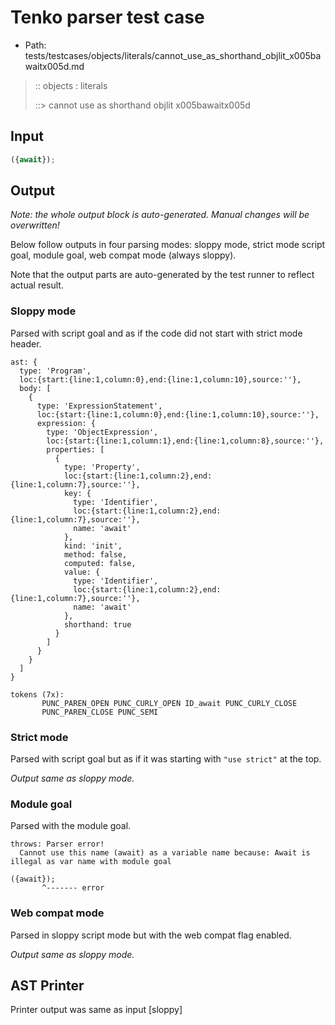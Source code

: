 # Tenko parser test case

- Path: tests/testcases/objects/literals/cannot_use_as_shorthand_objlit_x005bawaitx005d.md

> :: objects : literals
>
> ::> cannot use as shorthand objlit x005bawaitx005d

## Input

`````js
({await});
`````

## Output

_Note: the whole output block is auto-generated. Manual changes will be overwritten!_

Below follow outputs in four parsing modes: sloppy mode, strict mode script goal, module goal, web compat mode (always sloppy).

Note that the output parts are auto-generated by the test runner to reflect actual result.

### Sloppy mode

Parsed with script goal and as if the code did not start with strict mode header.

`````
ast: {
  type: 'Program',
  loc:{start:{line:1,column:0},end:{line:1,column:10},source:''},
  body: [
    {
      type: 'ExpressionStatement',
      loc:{start:{line:1,column:0},end:{line:1,column:10},source:''},
      expression: {
        type: 'ObjectExpression',
        loc:{start:{line:1,column:1},end:{line:1,column:8},source:''},
        properties: [
          {
            type: 'Property',
            loc:{start:{line:1,column:2},end:{line:1,column:7},source:''},
            key: {
              type: 'Identifier',
              loc:{start:{line:1,column:2},end:{line:1,column:7},source:''},
              name: 'await'
            },
            kind: 'init',
            method: false,
            computed: false,
            value: {
              type: 'Identifier',
              loc:{start:{line:1,column:2},end:{line:1,column:7},source:''},
              name: 'await'
            },
            shorthand: true
          }
        ]
      }
    }
  ]
}

tokens (7x):
       PUNC_PAREN_OPEN PUNC_CURLY_OPEN ID_await PUNC_CURLY_CLOSE
       PUNC_PAREN_CLOSE PUNC_SEMI
`````

### Strict mode

Parsed with script goal but as if it was starting with `"use strict"` at the top.

_Output same as sloppy mode._

### Module goal

Parsed with the module goal.

`````
throws: Parser error!
  Cannot use this name (await) as a variable name because: Await is illegal as var name with module goal

({await});
       ^------- error
`````


### Web compat mode

Parsed in sloppy script mode but with the web compat flag enabled.

_Output same as sloppy mode._

## AST Printer

Printer output was same as input [sloppy]
